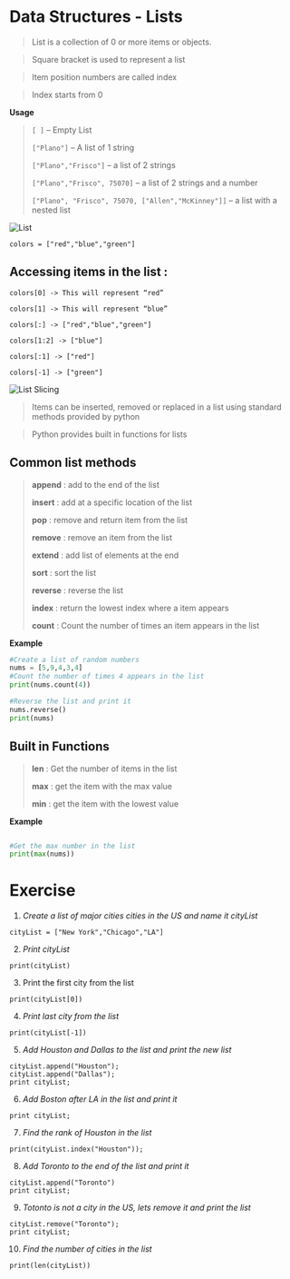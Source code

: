 


# Data Structures - Lists

> List is a collection of 0 or more items or objects.

> Square bracket is used to represent a list

> Item position numbers are called index

> Index starts from 0

**Usage**

> ```[ ]``` – Empty List
>
> ```["Plano"]``` – A list of 1 string
>
> ```["Plano","Frisco"]``` – a list of 2 strings
>
> ```["Plano","Frisco", 75070]``` – a list of 2 strings and a number
>
> ```["Plano", "Frisco", 75070, ["Allen","McKinney"]]``` – a list with a nested
> list


![List](https://github.com/soulzcore/iacc_python_2018/raw/master/week1/images/lists.png)

    colors = ["red","blue","green"]


## **Accessing items in the list :**

    colors[0] -> This will represent “red”

    colors[1] -> This will represent “blue”

    colors[:] -> ["red","blue","green"]

    colors[1:2] -> ["blue"]

    colors[:1] -> ["red"]
    
    colors[-1] -> ["green"]



![List Slicing](https://github.com/soulzcore/iacc_python_2018/raw/master/week1/images/listslicing.jpg)


> Items can be inserted, removed or replaced in a list using standard
> methods provided by python

> Python provides built in functions for lists

## Common list methods

> **append** : add to the end of the list
>
> **insert** : add at a specific location of the list
>
> **pop** : remove and return item from the list
>
> **remove** : remove an item from the list
>
> **extend** : add list of elements at the end
>
> **sort** : sort the list
>
> **reverse** : reverse the list
>
> **index** : return the lowest index where a item appears
>
> **count** : Count the number of times an item appears in the list

**Example**

```python
#Create a list of random numbers
nums = [5,9,4,3,4]
#Count the number of times 4 appears in the list
print(nums.count(4))

#Reverse the list and print it
nums.reverse()
print(nums)

```

## Built in Functions


> **len** : Get the number of items in the list
>
> **max** : get the item with the max value
>
> **min** : get the item with the lowest value

**Example**

```python

#Get the max number in the list
print(max(nums))
```


# Exercise


1.	*Create a list of major cities cities in the US and name it cityList*

```cityList = ["New York","Chicago","LA"]```

2.	*Print cityList*

```print(cityList)```

3.	Print the first city from the list

```print(cityList[0]) ```

4. *Print last city from the list*

```print(cityList[-1])```

5. *Add Houston and Dallas to the list and print the new list*

```
cityList.append("Houston");
cityList.append("Dallas");
print cityList;
```
6. *Add Boston after LA in the list and print it*

```cityList.insert(3,"Boston")
print cityList;
```

7. *Find the rank of Houston in the list*

```print(cityList.index("Houston"));```

8. *Add Toronto to the end of the list and print it*

```
cityList.append("Toronto")
print cityList;
```

9. *Totonto is not a city in the US, lets remove it and print the list*

```
cityList.remove("Toronto");
print cityList;
```

10.  *Find the number of cities in the list*

```print(len(cityList))```


